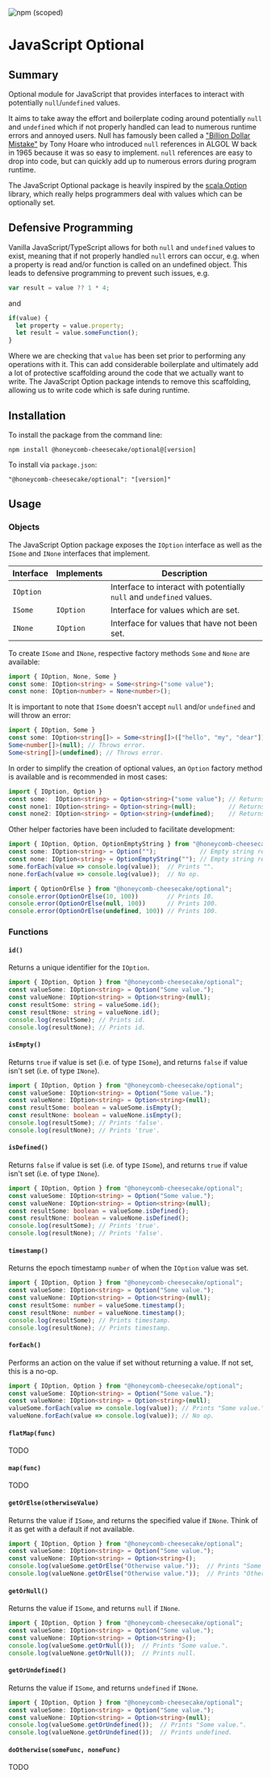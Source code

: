 ![npm (scoped)](https://img.shields.io/npm/v/@honeycomb-cheesecake/optional?style=for-the-badge)

# JavaScript Optional

## Summary

Optional module for JavaScript that provides interfaces to interact with potentially `null`/`undefined` values.

It aims to take away the effort and boilerplate coding around potentially `null` and `undefined` which if not properly handled can lead to numerous runtime errors and annoyed users. Null has famously been called a ["Billion Dollar Mistake"](https://www.infoq.com/presentations/Null-References-The-Billion-Dollar-Mistake-Tony-Hoare/) by Tony Hoare who introduced `null` references in ALGOL W back in 1965 because it was so easy to implement. `null` references are easy to drop into code, but can quickly add up to numerous errors during program runtime.

The JavaScript Optional package is heavily inspired by the [scala.Option](https://www.scala-lang.org/api/current/scala/Option.html) library, which really helps programmers deal with values which can be optionally set.

## Defensive Programming

Vanilla JavaScript/TypeScript allows for both `null` and `undefined` values to exist, meaning that if not properly handled `null` errors can occur, e.g. when a property is read and/or function is called on an undefined object. This leads to defensive programming to prevent such issues, e.g.

```typescript
var result = value ?? 1 * 4;
```

and

```typescript
if(value) {
  let property = value.property;
  let result = value.someFunction();
}
```

Where we are checking that `value` has been set prior to performing any operations with it. This can add considerable boilerplate and ultimately add a lot of protective scaffolding around the code that we actually want to write. The JavaScript Option package intends to remove this scaffolding, allowing us to write code which is safe during runtime.

## Installation

To install the package from the command line:

```
npm install @honeycomb-cheesecake/optional@[version]
```

To install via `package.json`:

```
"@honeycomb-cheesecake/optional": "[version]"
```

## Usage

### Objects

The JavaScript Option package exposes the `IOption` interface as well as the `ISome` and `INone` interfaces that implement.

| Interface | Implements | Description |
| --------- | ---------- | ----------- |
| `IOption` | | Interface to interact with potentially `null` and `undefined` values. |
| `ISome` | `IOption` | Interface for values which are set. |
| `INone` | `IOption` | Interface for values that have not been set. |

To create `ISome` and `INone`, respective factory methods `Some` and `None` are available:

```typescript
import { IOption, None, Some }
const some: IOption<string> = Some<string>("some value");
const none: IOption<number> = None<number>();
```

It is important to note that `ISome` doesn't accept `null` and/or `undefined` and will throw an error:

```typescript
import { IOption, Some }
const some: IOption<string[]> = Some<string[]>(["hello", "my", "dear"]); // Okay
Some<number[]>(null); // Throws error.
Some<string[]>(undefined); // Throws error.
```

In order to simplify the creation of optional values, an `Option` factory method is available and is recommended in most cases:

```typescript
import { IOption, Option }
const some:  IOption<string> = Option<string>("some value"); // Returns an ISome<string>.
const none1: IOption<string> = Option<string>(null);         // Returns an INone<string>.
const none2: IOption<string> = Option<string>(undefined);    // Returns an INone<string>.
```

Other helper factories have been included to facilitate development:

```typescript
import { IOption, Option, OptionEmptyString } from "@honeycomb-cheesecake/optional";
const some: IOption<string> = Option("");            // Empty string resolved to ISome<string>.
const none: IOption<string> = OptionEmptyString(""); // Empty string resolved to INone<string>.
some.forEach(value => console.log(value));  // Prints "".
none.forEach(value => console.log(value));  // No op.
```

```typescript
import { OptionOrElse } from "@honeycomb-cheesecake/optional";
console.error(OptionOrElse(10, 100))        // Prints 10.
console.error(OptionOrElse(null, 100))      // Prints 100.
console.error(OptionOrElse(undefined, 100)) // Prints 100.
```

### Functions

#### `id()`

Returns a unique identifier for the `IOption`.

```typescript
import { IOption, Option } from "@honeycomb-cheesecake/optional";
const valueSome: IOption<string> = Option("Some value.");
const valueNone: IOption<string> = Option<string>(null);
const resultSome: string = valueSome.id();
const resultNone: string = valueNone.id();
console.log(resultSome); // Prints id.
console.log(resultNone); // Prints id.
```

#### `isEmpty()`

Returns `true` if value is set (i.e. of type `ISome`), and returns `false` if value isn't set (i.e. of type `INone`).

```typescript
import { IOption, Option } from "@honeycomb-cheesecake/optional";
const valueSome: IOption<string> = Option("Some value.");
const valueNone: IOption<string> = Option<string>(null);
const resultSome: boolean = valueSome.isEmpty();
const resultNone: boolean = valueNone.isEmpty();
console.log(resultSome); // Prints 'false'.
console.log(resultNone); // Prints 'true'.
```

#### `isDefined()`

Returns `false` if value is set (i.e. of type `ISome`), and returns `true` if value isn't set (i.e. of type `INone`).

```typescript
import { IOption, Option } from "@honeycomb-cheesecake/optional";
const valueSome: IOption<string> = Option("Some value.");
const valueNone: IOption<string> = Option<string>(null);
const resultSome: boolean = valueSome.isDefined();
const resultNone: boolean = valueNone.isDefined();
console.log(resultSome); // Prints 'true'.
console.log(resultNone); // Prints 'false'.
```

#### `timestamp()`

Returns the epoch timestamp `number` of when the `IOption` value was set.

```typescript
import { IOption, Option } from "@honeycomb-cheesecake/optional";
const valueSome: IOption<string> = Option("Some value.");
const valueNone: IOption<string> = Option<string>(null);
const resultSome: number = valueSome.timestamp();
const resultNone: number = valueNone.timestamp();
console.log(resultSome); // Prints timestamp.
console.log(resultNone); // Prints timestamp.
```

#### `forEach()`

Performs an action on the value if set without returning a value. If not set, this is a no-op.

```typescript
import { IOption, Option } from "@honeycomb-cheesecake/optional";
const valueSome: IOption<string> = Option("Some value.");
const valueNone: IOption<string> = Option<string>(null);
valueSome.forEach(value => console.log(value)); // Prints "Some value.".
valueNone.forEach(value => console.log(value)); // No op.
```

#### `flatMap(func)`

TODO

#### `map(func)`

TODO

#### `getOrElse(otherwiseValue)`

Returns the value if `ISome`, and returns the specified value if `INone`. Think of it as get with a default if not available.

```typescript
import { IOption, Option } from "@honeycomb-cheesecake/optional";
const valueSome: IOption<string> = Option("Some value.");
const valueNone: IOption<string> = Option<string>();
console.log(valueSome.getOrElse("Otherwise value."));  // Prints "Some value.".
console.log(valueNone.getOrElse("Otherwise value."));  // Prints "Otherwise value.".
```

#### `getOrNull()`

Returns the value if `ISome`, and returns `null` if `INone`.

```typescript
import { IOption, Option } from "@honeycomb-cheesecake/optional";
const valueSome: IOption<string> = Option("Some value.");
const valueNone: IOption<string> = Option<string>();
console.log(valueSome.getOrNull());  // Prints "Some value.".
console.log(valueNone.getOrNull());  // Prints null.
```

#### `getOrUndefined()`

Returns the value if `ISome`, and returns `undefined` if `INone`.

```typescript
import { IOption, Option } from "@honeycomb-cheesecake/optional";
const valueSome: IOption<string> = Option("Some value.");
const valueNone: IOption<string> = Option<string>(null);
console.log(valueSome.getOrUndefined());  // Prints "Some value.".
console.log(valueNone.getOrUndefined());  // Prints undefined.
```

#### `doOtherwise(someFunc, noneFunc)`

TODO

